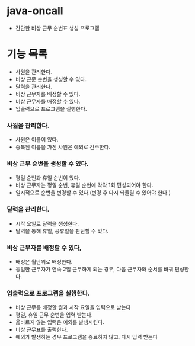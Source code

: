 # java-oncall
- 간단한 비상 근무 순번표 생성 프로그램

# 기능 목록
- 사원을 관리한다.
- 비상 근문 순번을 생성할 수 있다.
- 달력을 관리한다.
- 비상 근무자를 배정할 수 있다.
- 비상 근무자를 배정할 수 있다.
- 입출력으로 프로그램을 실행한다.

### 사원을 관리한다.
- 사원은 이름이 있다.
- 중복된 이름을 가진 사원은 예외로 간주한다.

### 비상 근무 순번을 생성할 수 있다.
- 평일 순번과 휴일 순번이 있다.
- 비상 근무자는 평일 순번, 휴일 순번에 각각 1회 편성되어야 한다.
- 일시적으로 순번을 변경할 수 있다.(변경 후 다시 되돌릴 수 있어야 한다.)

### 달력을 관리한다.
- 시작 요일로 달력을 생성한다.
- 달력을 통해 휴일, 공휴일을 판단할 수 있다.

### 비상 근무자를 배정할 수 있다,
- 배정은 월단위로 배정한다.
- 동일한 근무자가 연속 2일 근무하게 되는 경우, 다음 근무자와 순서를 바꿔 편성한다.

### 입출력으로 프로그램을 실행한다.
- 비상 근무를 배정할 월과 시작 요일을 입력으로 받는다
- 평일, 휴일 근무 순번을 입력 받는다.
- 옳바르지 않는 입력은 예외를 발생시킨다.
- 비상 근무표를 출력한다.
- 예외가 발생하는 경우 프로그램을 종료하지 않고, 다시 입력 받는다